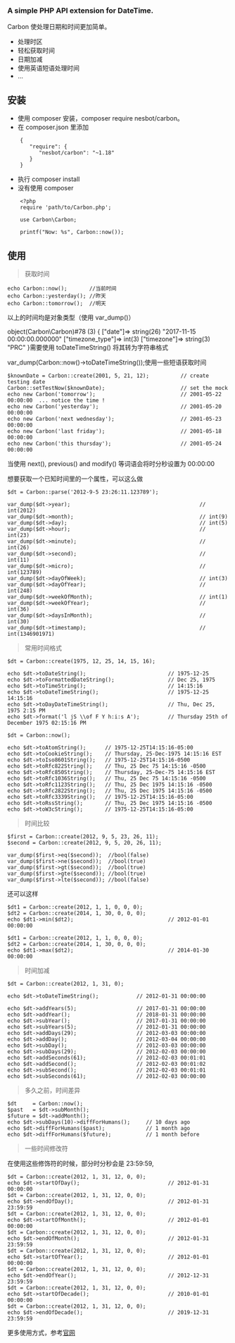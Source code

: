### A simple PHP API extension for DateTime.

Carbon 使处理日期和时间更加简单。

* 处理时区
* 轻松获取时间
* 日期加减
* 使用英语短语处理时间
* ...

## 安装

* 使用 composer 安装，composer require nesbot/carbon。
* 在 composer.json 里添加
```
    {
       "require": {
          "nesbot/carbon": "~1.18"
       }
    }
```
* 执行 composer install
* 没有使用 composer
```
    <?php
    require 'path/to/Carbon.php';
    
    use Carbon\Carbon;
    
    printf("Now: %s", Carbon::now());
```
## 使用

> 获取时间

    echo Carbon::now();       //当前时间
    echo Carbon::yesterday(); //昨天
    echo Carbon::tomorrow();  //明天

以上的时间均是对象类型（使用 var_dump()）

object(Carbon\Carbon)#78 (3) { ["date"]=> string(26) "2017-11-15 00:00:00.000000" ["timezone_type"]=> int(3) ["timezone"]=> string(3) "PRC" }需要使用 toDateTimeString() 将其转为字符串格式

var_dump(Carbon::now()->toDateTimeString());使用一些短语获取时间

    $knownDate = Carbon::create(2001, 5, 21, 12);          // create testing date
    Carbon::setTestNow($knownDate);                        // set the mock
    echo new Carbon('tomorrow');                           // 2001-05-22 00:00:00  ... notice the time !
    echo new Carbon('yesterday');                          // 2001-05-20 00:00:00
    echo new Carbon('next wednesday');                     // 2001-05-23 00:00:00
    echo new Carbon('last friday');                        // 2001-05-18 00:00:00
    echo new Carbon('this thursday');                      // 2001-05-24 00:00:00

当使用 next(), previous() and modify() 等词语会将时分秒设置为 00:00:00

想要获取一个已知时间里的一个属性，可以这么做

    $dt = Carbon::parse('2012-9-5 23:26:11.123789');
    
    var_dump($dt->year);                                         // int(2012)
    var_dump($dt->month);                                        // int(9)
    var_dump($dt->day);                                          // int(5)
    var_dump($dt->hour);                                         // int(23)
    var_dump($dt->minute);                                       // int(26)
    var_dump($dt->second);                                       // int(11)
    var_dump($dt->micro);                                        // int(123789)
    var_dump($dt->dayOfWeek);                                    // int(3)
    var_dump($dt->dayOfYear);                                    // int(248)
    var_dump($dt->weekOfMonth);                                  // int(1)
    var_dump($dt->weekOfYear);                                   // int(36)
    var_dump($dt->daysInMonth);                                  // int(30)
    var_dump($dt->timestamp);                                    // int(1346901971)

> 常用时间格式

    $dt = Carbon::create(1975, 12, 25, 14, 15, 16);
    
    echo $dt->toDateString();                          // 1975-12-25
    echo $dt->toFormattedDateString();                 // Dec 25, 1975
    echo $dt->toTimeString();                          // 14:15:16
    echo $dt->toDateTimeString();                      // 1975-12-25 14:15:16
    echo $dt->toDayDateTimeString();                   // Thu, Dec 25, 1975 2:15 PM
    echo $dt->format('l jS \\of F Y h:i:s A');         // Thursday 25th of December 1975 02:15:16 PM

    $dt = Carbon::now();
    
    echo $dt->toAtomString();      // 1975-12-25T14:15:16-05:00
    echo $dt->toCookieString();    // Thursday, 25-Dec-1975 14:15:16 EST
    echo $dt->toIso8601String();   // 1975-12-25T14:15:16-0500
    echo $dt->toRfc822String();    // Thu, 25 Dec 75 14:15:16 -0500
    echo $dt->toRfc850String();    // Thursday, 25-Dec-75 14:15:16 EST
    echo $dt->toRfc1036String();   // Thu, 25 Dec 75 14:15:16 -0500
    echo $dt->toRfc1123String();   // Thu, 25 Dec 1975 14:15:16 -0500
    echo $dt->toRfc2822String();   // Thu, 25 Dec 1975 14:15:16 -0500
    echo $dt->toRfc3339String();   // 1975-12-25T14:15:16-05:00
    echo $dt->toRssString();       // Thu, 25 Dec 1975 14:15:16 -0500
    echo $dt->toW3cString();       // 1975-12-25T14:15:16-05:00

> 时间比较

    $first = Carbon::create(2012, 9, 5, 23, 26, 11);
    $second = Carbon::create(2012, 9, 5, 20, 26, 11);
    
    var_dump($first->eq($second));  //bool(false) 
    var_dump($first->ne($second));  //bool(true)
    var_dump($first->gt($second));  //bool(true)
    var_dump($first->gte($second)); //bool(true)
    var_dump($first->lte($second)); //bool(false)

还可以这样

    $dt1 = Carbon::create(2012, 1, 1, 0, 0, 0);
    $dt2 = Carbon::create(2014, 1, 30, 0, 0, 0);
    echo $dt1->min($dt2);                              // 2012-01-01 00:00:00
    
    $dt1 = Carbon::create(2012, 1, 1, 0, 0, 0);
    $dt2 = Carbon::create(2014, 1, 30, 0, 0, 0);
    echo $dt1->max($dt2);                              // 2014-01-30 00:00:00

> 时间加减

    $dt = Carbon::create(2012, 1, 31, 0);
    
    echo $dt->toDateTimeString();            // 2012-01-31 00:00:00
    
    echo $dt->addYears(5);                   // 2017-01-31 00:00:00
    echo $dt->addYear();                     // 2018-01-31 00:00:00
    echo $dt->subYear();                     // 2017-01-31 00:00:00
    echo $dt->subYears(5);                   // 2012-01-31 00:00:00
    echo $dt->addDays(29);                   // 2012-03-03 00:00:00
    echo $dt->addDay();                      // 2012-03-04 00:00:00
    echo $dt->subDay();                      // 2012-03-03 00:00:00
    echo $dt->subDays(29);                   // 2012-02-03 00:00:00
    echo $dt->addSeconds(61);                // 2012-02-03 00:01:01
    echo $dt->addSecond();                   // 2012-02-03 00:01:02
    echo $dt->subSecond();                   // 2012-02-03 00:01:01
    echo $dt->subSeconds(61);                // 2012-02-03 00:00:00

> 多久之前，时间差异

    $dt     = Carbon::now();
    $past   = $dt->subMonth();
    $future = $dt->addMonth();
    echo $dt->subDays(10)->diffForHumans();     // 10 days ago
    echo $dt->diffForHumans($past);             // 1 month ago
    echo $dt->diffForHumans($future);           // 1 month before

> 一些时间修改符

在使用这些修饰符的时候，部分时分秒会是 23:59:59,

    $dt = Carbon::create(2012, 1, 31, 12, 0, 0);
    echo $dt->startOfDay();                            // 2012-01-31 00:00:00
    $dt = Carbon::create(2012, 1, 31, 12, 0, 0);
    echo $dt->endOfDay();                              // 2012-01-31 23:59:59
    $dt = Carbon::create(2012, 1, 31, 12, 0, 0);
    echo $dt->startOfMonth();                          // 2012-01-01 00:00:00
    $dt = Carbon::create(2012, 1, 31, 12, 0, 0);
    echo $dt->endOfMonth();                            // 2012-01-31 23:59:59
    $dt = Carbon::create(2012, 1, 31, 12, 0, 0);
    echo $dt->startOfYear();                           // 2012-01-01 00:00:00
    $dt = Carbon::create(2012, 1, 31, 12, 0, 0);
    echo $dt->endOfYear();                             // 2012-12-31 23:59:59
    $dt = Carbon::create(2012, 1, 31, 12, 0, 0);
    echo $dt->startOfDecade();                         // 2010-01-01 00:00:00
    $dt = Carbon::create(2012, 1, 31, 12, 0, 0);
    echo $dt->endOfDecade();                           // 2019-12-31 23:59:59

更多使用方式，参考[官网][0]

[0]: http://carbon.nesbot.com/